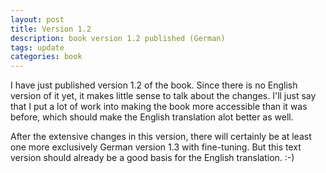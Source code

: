 ```yaml
---
layout: post
title: Version 1.2
description: book version 1.2 published (German)
tags: update
categories: book
---
```


I have just published version 1.2 of the book. Since there is no English version of it yet, it makes little sense to talk about the changes.
I'll just say that I put a lot of work into making the book more accessible than it was before, which should make the English translation alot better as well.

After the extensive changes in this version, there will certainly be at least one more exclusively German version 1.3 with fine-tuning. But this text version should already be a good basis for the English translation. :-)

